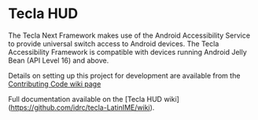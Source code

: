 Tecla HUD
====================

The Tecla Next Framework makes use of the Android Accessibility Service to provide universal switch access to Android devices. The Tecla Accessibility Framework is compatible with devices running Android Jelly Bean (API Level 16) and above.

Details on setting up this project for development are available from the [Contributing Code wiki page](https://github.com/idrc/tecla-hud/wiki/Contributing-Code)

Full documentation available on the [Tecla HUD wiki] (https://github.com/idrc/tecla-LatinIME/wiki).

